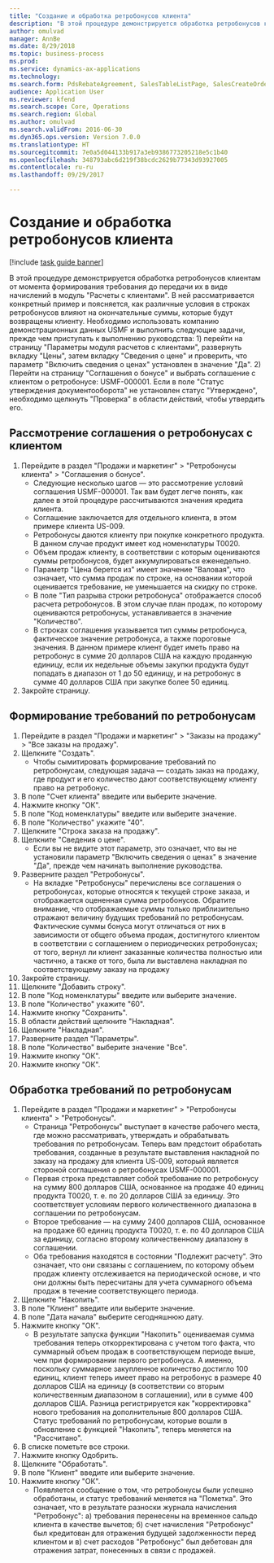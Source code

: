 ```yaml
--- 
title: "Создание и обработка ретробонусов клиента"
description: "В этой процедуре демонстрируется обработка ретробонусов клиентам от момента формирования требования до передачи их в виде начислений в модуль \"Расчеты с клиентами\"."
author: omulvad
manager: AnnBe
ms.date: 8/29/2018
ms.topic: business-process
ms.prod: 
ms.service: dynamics-ax-applications
ms.technology: 
ms.search.form: PdsRebateAgreement, SalesTableListPage, SalesCreateOrder, SalesTable, MCRPriceHistory, SalesEditLines,  PdsRebateTableListPage
audience: Application User
ms.reviewer: kfend
ms.search.scope: Core, Operations
ms.search.region: Global
ms.author: omulvad
ms.search.validFrom: 2016-06-30
ms.dyn365.ops.version: Version 7.0.0
ms.translationtype: HT
ms.sourcegitcommit: 7e0a5d044133b917a3eb9386773205218e5c1b40
ms.openlocfilehash: 348793abc6d219f38bcdc2629b77343d93927005
ms.contentlocale: ru-ru
ms.lasthandoff: 09/29/2017

---
```

# <a name="generate-and-process-customer-rebates"></a>Создание и обработка ретробонусов клиента

[!include [task guide banner](../../includes/task-guide-banner.md)]

В этой процедуре демонстрируется обработка ретробонусов клиентам от момента формирования требования до передачи их в виде начислений в модуль "Расчеты с клиентами". В ней рассматривается конкретный пример и поясняется, как различные условия в строках ретробонусов влияют на окончательные суммы, которые будут возвращены клиенту. Необходимо использовать компанию демонстрационных данных USMF и выполнить следующие задачи, прежде чем приступать к выполнению руководства: 1) перейти на страницу "Параметры модуля расчетов с клиентами", развернуть вкладку "Цены", затем вкладку "Сведения о цене" и проверить, что параметр "Включить сведения о ценах" установлен в значение "Да". 2) Перейти на страницу "Соглашения о бонусе" и выбрать соглашение с клиентом о ретробонусе: USMF-000001. Если в поле "Статус утверждения документооборота" не установлен статус "Утверждено", необходимо щелкнуть "Проверка" в области действий, чтобы утвердить его.


## <a name="review-a-customer-rebate-agreement"></a>Рассмотрение соглашения о ретробонусах с клиентом
1. Перейдите в раздел "Продажи и маркетинг" > "Ретробонусы клиента" > "Соглашения о бонусе".
    * Следующие несколько шагов — это рассмотрение условий соглашения USMF-000001. Так вам будет легче понять, как далее в этой процедуре рассчитываются значения кредита клиента.  
    * Соглашение заключается для отдельного клиента, в этом примере клиента US-009.  
    * Ретробонусы даются клиенту при покупке конкретного продукта. В данном случае продукт имеет код номенклатуры T0020.   
    * Объем продаж клиенту, в соответствии с которым оцениваются суммы ретробонусов, будет аккумулироваться еженедельно.  
    * Параметр "Цена берется из" имеет значение "Валовая", что означает, что сумма продаж по строке, на основании которой оценивается требование, не уменьшается на скидку по строке.  
    * В поле "Тип разрыва строки ретробонуса" отображается способ расчета ретробонусов. В этом случае план продаж, по которому оцениваются ретробонусы, устанавливается в значение "Количество".   
    * В строках соглашения указывается тип суммы ретробонуса, фактическое значение ретробонуса, а также пороговые значения. В данном примере клиент будет иметь право на ретробонус в сумме 20 долларов США на каждую проданную единицу, если их недельные объемы закупки продукта будут попадать в диапазон от 1 до 50 единицу, и на ретробонус в сумме 40 долларов США при закупке более 50 единиц.  
2. Закройте страницу.

## <a name="generate-rebate-claims"></a>Формирование требований по ретробонусам
1. Перейдите в раздел "Продажи и маркетинг" > "Заказы на продажу" > "Все заказы на продажу".
2. Щелкните "Создать".
    * Чтобы сымитировать формирование требований по ретробонусам, следующая задача — создать заказ на продажу, где продукт и его количество дают соответствующему клиенту право на ретробонус.  
3. В поле "Счет клиента" введите или выберите значение.
4. Нажмите кнопку "OК".
5. В поле "Код номенклатуры" введите или выберите значение.
6. В поле "Количество" укажите "40".
7. Щелкните "Строка заказа на продажу".
8. Щелкните "Сведения о цене".
    * Если вы не видите этот параметр, это означает, что вы не установили параметр "Включить сведения о ценах" в значение "Да", прежде чем начинать выполнение руководства.  
9. Разверните раздел "Ретробонусы".
    * На вкладке "Ретробонусы" перечислены все соглашения о ретробонусах, которые относятся к текущей строке заказа, и отображается оцененная сумма ретробонусов. Обратите внимание, что отображаемые суммы только приблизительно отражают величину будущих требований по ретробонусам. Фактические суммы бонуса могут отличаться от них в зависимости от общего объема продаж, достигнутого клиентом в соответствии с соглашением о периодических ретробонусах; от того, вернул ли клиент заказанные количества полностью или частично, а также от того, была ли выставлена накладная по соответствующему заказу на продажу  
10. Закройте страницу.
11. Щелкните "Добавить строку".
12. В поле "Код номенклатуры" введите или выберите значение.
13. В поле "Количество" укажите "60".
14. Нажмите кнопку "Сохранить".
15. В области действий щелкните "Накладная".
16. Щелкните "Накладная".
17. Разверните раздел "Параметры".
18. В поле "Количество" выберите значение "Все".
19. Нажмите кнопку "OК".
20. Нажмите кнопку "OК".

## <a name="process-rebate-claims"></a>Обработка требований по ретробонусам
1. Перейдите в раздел "Продажи и маркетинг" > "Ретробонусы клиента" > "Ретробонусы".
    * Страница "Ретробонусы" выступает в качестве рабочего места, где можно рассматривать, утверждать и обрабатывать требования по ретробонусам. Теперь вам предстоит обработать требования, созданные в результате выставления накладной по заказу на продажу для клиента US-009, который является стороной соглашения о ретробонусах USMF-000001.   
    * Первая строка представляет собой требование по ретробонусу на сумму 800 долларов США, основанное на продаже 40 единиц продукта T0020, т. е. по 20 долларов США за единицу. Это соответствует условиям первого количественного диапазона в соглашении по ретробонусам.  
    * Второе требование — на сумму 2400 долларов США, основанное на продаже 60 единиц продукта T0020, т. е. по 40 долларов США за единицу, согласно второму количественному диапазону в соглашении.  
    * Оба требования находятся в состоянии "Подлежит расчету". Это означает, что они связаны с соглашением, по которому объем продаж клиенту отслеживается на периодической основе, и что они должны быть пересчитаны для учета суммарного объема продаж в течение соответствующего периода.   
2. Щелкните "Накопить".
3. В поле "Клиент" введите или выберите значение.
4. В поле "Дата начала" выберите сегодняшнюю дату.
5. Нажмите кнопку "OК".
    * В результате запуска функции "Накопить" оцениваемая сумма требования теперь откорректирована с учетом того факта, что суммарный объем продаж в соответствующем периоде выше, чем при формировании первого ретробонуса. А именно, поскольку суммарное закупленное количество достигло 100 единиц, клиент теперь имеет право на ретробонус в размере 40 долларов США на единицу (в соответствии со вторым количественным диапазоном в соглашении), или в сумме 400 долларов США. Разница регистрируется как "корректировка" нового требования на дополнительные 800 долларов США. Статус требований по ретробонусам, которые вошли в обновление с функцией "Накопить", теперь меняется на "Рассчитано".   
6. В списке пометьте все строки.
7. Нажмите кнопку Одобрить.
8. Щелкните "Обработать".
9. В поле "Клиент" введите или выберите значение.
10. Нажмите кнопку "OК".
    * Появляется сообщение о том, что ретробонусы были успешно обработаны, и статус требований меняется на "Пометка". Это означает, что в результате разноски журнала начисления "Ретробонус": а) требования перенесены на временное сальдо клиента в качестве вычетов; б) счет начисления "Ретробонус" был кредитован для отражения будущей задолженности перед клиентом и в) счет расходов "Ретробонус" был дебетован для отражения затрат, понесенных в связи с продажей.   


